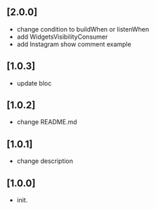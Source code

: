 ## [2.0.0]

* change condition to buildWhen or listenWhen
* add WidgetsVisibilityConsumer
* add Instagram show comment example

## [1.0.3]

* update bloc 

## [1.0.2]

* change README.md 

## [1.0.1]

* change description 

## [1.0.0]

* init.
